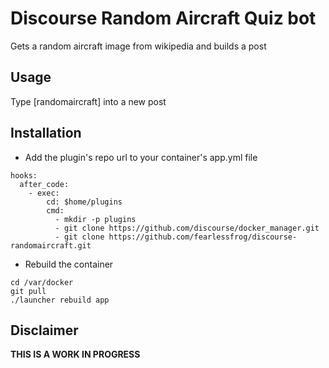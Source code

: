 # Discourse Random Aircraft Quiz bot

Gets a random aircraft image from wikipedia and builds a post


## Usage

Type [randomaircraft] into a new post

## Installation

 * Add the plugin's repo url to your container's app.yml file

```
hooks:
  after_code:
    - exec:
        cd: $home/plugins
        cmd:
          - mkdir -p plugins
          - git clone https://github.com/discourse/docker_manager.git
          - git clone https://github.com/fearlessfrog/discourse-randomaircraft.git
```

 * Rebuild the container

```
cd /var/docker
git pull
./launcher rebuild app
```

## Disclaimer

**THIS IS A WORK IN PROGRESS**

